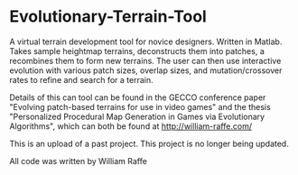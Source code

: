 # Evolutionary-Terrain-Tool
A virtual terrain development tool for novice designers. Written in Matlab.
Takes sample heightmap terrains, deconstructs them into patches, a recombines them to form new terrains.
The user can then use interactive evolution with various patch sizes, overlap sizes, and mutation/crossover rates to
refine and search for a terrain.

Details of this can tool can be found in the GECCO conference paper "Evolving patch-based terrains for use in video games"
and the thesis "Personalized Procedural Map Generation in Games via Evolutionary Algorithms", which can both be found at
http://william-raffe.com/

This is an upload of a past project. This project is no longer being updated.

All code was written by William Raffe
